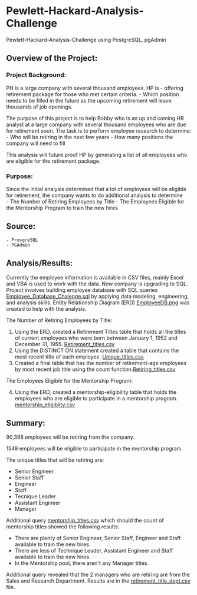 # Pewlett-Hackard-Analysis-Challenge
Pewlett-Hackard-Analysis-Challenge using PostgreSQL, pgAdmin

## Overview of the Project:

### Project Background:


PH is a large company with several thousand employees. HP is 
	- offering retirement package for those who met certain criteria.
	- Which position needs to be filled in the future as the upcoming retirement will leave thousands of job openings.

The purpose of this project is to help Bobby who is an up and coming HR analyst at a large company with several thousand employees who are due for retirement soon.  The task is to perform employee research to determine:
	- Who will be retiring in the next few years
	- How many positions the company will need to fill
	
This analysis will future proof HP by generating a list of all employees who are eligible for the retirement package.


### Purpose:

Since the initial analysis determined that a lot of employees will be eligible for retirement, the company wants to do additional analysis to determine  
	- The Number of Retiring Employees by Title
	- The Employees Eligible for the Mentorship Program to train the new hires


## Source:

	- ProsgreSQL
	- PGAdmin

## Analysis/Results:

Currently the employee information is available in CSV files, mainly Excel and VBA is used to work with the data. 
Now company is upgrading to SQL. Project involves building employee database with SQL queries [Employee_Database_Chalenge.sql](Queries/Employee_Database_Chalenge.sql) by applying data modeling, engineering, and analysis skills. Entity Relationship Diagram (ERD) [EmployeeDB.png](employeeDB.png) was created to help with the analysis.

The Number of Retiring Employees by Title:

1. Using the ERD, created a Retirement Titles table that holds all the titles of current employees who were born between January 1, 1952 and December 31, 1955. [Retirement_titles.csv](Data/Retirement_titles.csv)
2. Using the DISTINCT ON statement created a table that contains the most recent title of each employee. [Unique_titles.csv](Data/Unique_titles.csv)
3. Created a final table that has the number of retirement-age employees by most recent job title using the count function.[Retiring_titles.csv](Data/Retiring_titles.csv)

The Employees Eligible for the Mentorship Program:

4. Using the ERD, created a mentorship-eligibility table that holds the employees who are eligible to participate in a mentorship program. [mentorship_eligibilty.csv](Data/mentorship_eligibilty.csv)


## Summary:
	
90,398 employees will be retiring from the company.

1549 employees will be eligible to participate in the mentorship program.

The unique titles that will be retiring are:

- Senior Engineer
- Senior Staff
- Engineer
- Staff
- Tecnique Leader
- Assistant Engineer
- Manager


Additional query [mentorship_titles.csv](mentorship_titles.csv) which should the count of mentorship titles showed the following results:
- There are plenty of Senior Engineer, Senior Staff, Engineer and Staff available to train the new hires.
- There are less of Technique Leader, Assistant Engineer and Staff available to train the new hires.
- In the Mentorship pool, there aren't any Manager titles.

Additional query revealed that the 2 managers who are retiring are from the Sales and Research Department. Results are in the [retirement_title_dept.csv](Data/retirement_title_dept.csv) file.
